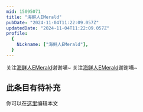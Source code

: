 ```yaml
---
mid: 15095071
title: "海鲜人EMerald"
pubDate: "2024-11-04T11:22:09.057Z"
updatedDate: "2024-11-04T11:22:09.057Z"
profile:
  {
    Nickname: ["海鲜人EMerald"],
  }
---
```


关注[海鲜人EMerald](https://space.bilibili.com/15095071)谢谢喵~ 关注[海鲜人EMerald](https://space.bilibili.com/15095071)谢谢喵~

## 此条目有待补充
你可以在[这里](https://github.com/Yuhanawa/VTuber.ICU-Content/edit/master/v/海鲜人EMerald/index.md)编辑本文
